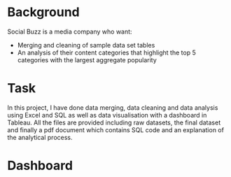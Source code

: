 # Background
Social Buzz is a media company who want:

- Merging and cleaning of sample data set tables
- An analysis of their content categories that highlight the top 5 categories with the largest aggregate popularity

# Task
In this project, I have done data merging, data cleaning and data analysis using Excel and SQL as well as data visualisation with a dashboard in Tableau. All the files are provided including raw datasets, the final dataset and finally a pdf document which contains SQL code and an explanation of the analytical process.

# Dashboard
